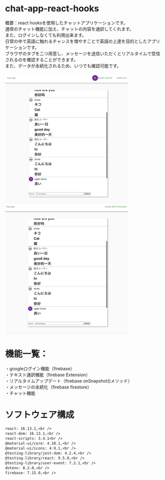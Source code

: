 # chat-app-react-hooks<br />
概要：react hooksを使用したチャットアプリケーションです。<br />
通常のチャット機能に加え、チャットの内容を通訳してくれます。<br />
また、ログインしなくても利用出来ます。<br />
日常の中で英語に触れるチャンスを増やすことで英語の上達を目的としたアプリケーションです。<br />
ブラウザのタブを二つ用意し、メッセージを送信いただくとリアルタイムで受信されるのを確認することができます。<br />
また、データが永続化されるため、いつでも確認可能です。<br />
<br />
<img src="./sample2.png" width="400px"><img src="./sample1.png" width="400px">
# 機能一覧：<br />
・googleログイン機能（firebase）<br />
・テキスト通訳機能（firebase Extension）<br />
・リアルタイムアップデート（firebase onSnapshot()メソッド）<br />
・メッセージの永続化（firebase firestore）<br />
・チャット機能<br />

# ソフトウェア構成<br />
    react: 16.13.1,<br />
    react-dom: 16.13.1,<br />
    react-scripts: 3.4.1<br />
    @material-ui/core: 4.10.1,<br />
    @material-ui/icons: 4.9.1,<br />
    @testing-library/jest-dom: 4.2.4,<br />
    @testing-library/react: 9.5.0,<br />
    @testing-library/user-event: 7.2.1,<br />
    dotenv: 8.2.0,<br />
    firebase: 7.15.0,<br />
